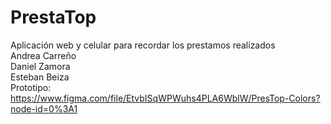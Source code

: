 # PrestaTop
Aplicación web y celular para recordar los prestamos realizados
<br>
Andrea Carreño
<br>
Daniel Zamora
<br>
Esteban Beiza
<br>
Prototipo: 
https://www.figma.com/file/EtvbISqWPWuhs4PLA6WblW/PresTop-Colors?node-id=0%3A1
